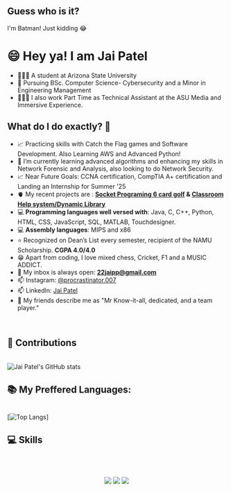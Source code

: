 ## Guess who is it? 
I'm Batman! Just kidding 😂

<h1>😄 Hey ya! I am Jai Patel</h1> 

- 📍🇺🇸 A student at Arizona State University
- 📖 Pursuing BSc. Computer Science- Cybersecurity and a Minor in Engineering Management
- 🧑🏽‍💻 I also work Part Time as Technical Assistant at the ASU Media and Immersive Experience.
  
<h2>What do I do exactly? 🤔</h2>

- 📈 Practicing skills with Catch the Flag games and Software Development. Also Learning AWS and Advanced Python!
- 🌱 I’m currently learning advanced algorithms and enhancing my skills in Network Forensic and Analysis, also looking to do Network Security.
- 📈 Near Future Goals: CCNA certification, CompTIA A+ certification and Landing an Internship for Summer '25
- 🫀 My recent projects are : <a href= "https://github.com/procrastinator007/socketprogramgame/"> <b>Socket Programing 6 card golf</a> & <a href= "https://github.com/procrastinator007/CSE-360-Project"> Classroom Help system/Dynamic Library</a></b>
- 💻 <b>Programming languages well versed with</b>: Java, C, C++, Python, HTML, CSS, JavaScript, SQL, MATLAB, Touchdesigner.
- 💻 <b>Assembly languages</b>: MIPS and x86
- ⭐ Recognized on Dean’s List every semester, recipient of the NAMU Scholarship. <b>CGPA 4.0/4.0</b>
- 😁 Apart from coding, I love mixed chess, Cricket, F1 and a MUSIC ADDICT. 
- 📧 My inbox is always open: <b>22jaipp@gmail.com</b>
- 📫 Instagram: <a href="https://www.instagram.com/procrastinator.007/">@procrastinator.007</a>
- 📫 Linkedln: <a href="www.linkedin.com/in/jai-patel-asu">Jai Patel</a>
- 🌻 My friends describe me as "Mr Know-it-all, dedicated, and a team player."

 <br><h2> 📱 Contributions </h2> </br>
 ![Jai Patel's GitHub stats](https://github-readme-stats.vercel.app/api?username=procrastinator007&show_icons=true&theme=radical) 
 <br><h2> 📚 My Preffered Languages: </h2> </br>
 [![Top Langs](https://github-readme-stats.vercel.app/api/top-langs/?username=procrastinator007&layout=donut-vertical&show_icons=true&theme=radical)]
 <br><h2> 💻 Skills </h2> </br>
<br/>
<div align="center">
    <img src="https://skillicons.dev/icons?i=react,bootstrap,html,css,vscode,github,git,r" />
    <img src="https://skillicons.dev/icons?i=nodejs,python,javascript,express,mysql,mongodb,c,java,flask" />
    <img src="https://skillicons.dev/icons?i=bash,postman,linux,redhat,tensorflow,cpp"/><br>
</div>

